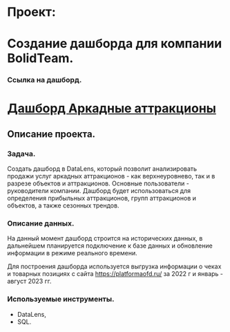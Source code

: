 # Проект:

# Создание дашборда для компании BolidTeam.

### Ссылка на дашборд.
# [Дашборд Аркадные аттракционы](https://datalens.yandex/kst9bn2jptba9)

## Описание проекта.

### Задача.
Создать дашборд в DataLens, который позволит анализировать продажи услуг аркадных аттракционов - как верхнеуровнево, так и в разрезе объектов и аттракционов.
Основные пользователи - руководители компании. Дашборд будет использоваться для определения прибыльных аттракционов, групп аттракционов и объектов, а также сезонных трендов.

### Описание данных.
На данный момент дашборд строится на исторических данных, в дальнейшем планируется подключение к базе данных и обновление информации в режиме реального времени.

Для построения дашборда используется выгрузка информации о чеках и товарных позициях с сайта https://platformaofd.ru/ за 2022 г и январь - август 2023 гг.

### Используемые инструменты.
- DataLens,
- SQL.
